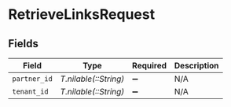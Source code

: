 # RetrieveLinksRequest


## Fields

| Field                 | Type                  | Required              | Description           |
| --------------------- | --------------------- | --------------------- | --------------------- |
| `partner_id`          | *T.nilable(::String)* | :heavy_minus_sign:    | N/A                   |
| `tenant_id`           | *T.nilable(::String)* | :heavy_minus_sign:    | N/A                   |
